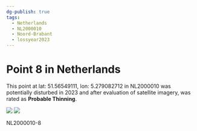```yaml
---
dg-publish: true
tags:
  - Netherlands
  - NL2000010
  - Noord-Brabant
  - lossyear2023
---
```


# Point 8 in Netherlands

This point at lat: 51.56549111, lon: 5.279082712 in NL2000010 was potentially disturbed in 2023 and after evaluation of satellite imagery, was rated as **Probable Thinning**.

<div class='juxtapose' data-showcredits='false'>
<img src='https://baserow-backend-production20240528124524339000000001.s3.amazonaws.com/user_files/wsfwCJlY2929TZUWlpV57JKx6SqMYAIf_57887e3552d8c3a8295d868d5fe3b2870d42501d36ea3346866bd8ae9847188a.png' data-label='October 2022' />
<img src='https://baserow-backend-production20240528124524339000000001.s3.amazonaws.com/user_files/q7zlubDQUR5R9mkraGVGTTvpn8IjzBJc_2cf6fdb5ab60ef802f7d59417b902d76fafeb3286e8dd22dc77c848337ead6ea.png' data-label='June 2023' />
</div>

NL2000010-8